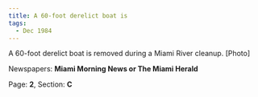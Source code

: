 ```yaml
---  
title: A 60-foot derelict boat is  
tags:  
  - Dec 1984  
---  
```

  
A 60-foot derelict boat is removed during a Miami River cleanup. [Photo]  
  
Newspapers: **Miami Morning News or The Miami Herald**  
  
Page: **2**, Section: **C** 
